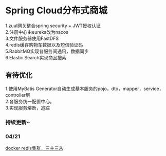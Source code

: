 # Spring Cloud分布式商城
1.zuul网关整合spring security + JWT授权认证   
2.注册中心由eureka改为nacos   
3.文件服务器使用FastDFS   
4.redis缓存购物车数据以及短信验证码   
5.RabbitMQ实现各服务间通讯，数据同步   
6.Elastic Search实现商品搜索    

## 有待优化
1.使用MyBatis Generator自动生成基本服务的pojo，dto，mapper，service，controller层   
2.各服务统一配置中心。  
3.实现服务熔断，追踪  

### 持续更新~

### 04/21
[docker redis集群，三主三从](https://github.com/DMCHRL/shop/blob/master/doc/docker-redis%E9%9B%86%E7%BE%A4.md)
